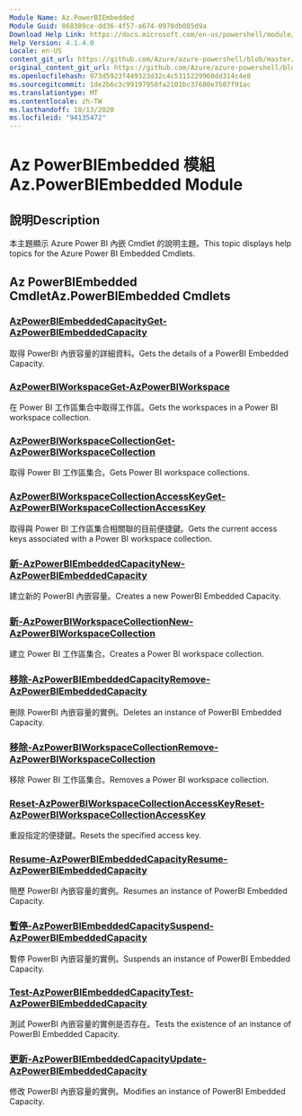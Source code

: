 ```yaml
---
Module Name: Az.PowerBIEmbedded
Module Guid: 868389ce-dd36-4f57-a674-0970db085d9a
Download Help Link: https://docs.microsoft.com/en-us/powershell/module/az.powerbiembedded
Help Version: 4.1.4.0
Locale: en-US
content_git_url: https://github.com/Azure/azure-powershell/blob/master/src/PowerBIEmbedded/PowerBIEmbedded/help/Az.PowerBIEmbedded.md
original_content_git_url: https://github.com/Azure/azure-powershell/blob/master/src/PowerBIEmbedded/PowerBIEmbedded/help/Az.PowerBIEmbedded.md
ms.openlocfilehash: 973d5923f449323d32c4c5315229960dd314c4e8
ms.sourcegitcommit: 1de2b6c3c99197958fa2101bc37680e7507f91ac
ms.translationtype: MT
ms.contentlocale: zh-TW
ms.lasthandoff: 10/13/2020
ms.locfileid: "94135472"
---
```

# <span data-ttu-id="b5e62-101">Az PowerBIEmbedded 模組</span><span class="sxs-lookup"><span data-stu-id="b5e62-101">Az.PowerBIEmbedded Module</span></span>
## <span data-ttu-id="b5e62-102">說明</span><span class="sxs-lookup"><span data-stu-id="b5e62-102">Description</span></span>
<span data-ttu-id="b5e62-103">本主題顯示 Azure Power BI 內嵌 Cmdlet 的說明主題。</span><span class="sxs-lookup"><span data-stu-id="b5e62-103">This topic displays help topics for the Azure Power BI Embedded Cmdlets.</span></span>

## <span data-ttu-id="b5e62-104">Az PowerBIEmbedded Cmdlet</span><span class="sxs-lookup"><span data-stu-id="b5e62-104">Az.PowerBIEmbedded Cmdlets</span></span>
### [<span data-ttu-id="b5e62-105">AzPowerBIEmbeddedCapacity</span><span class="sxs-lookup"><span data-stu-id="b5e62-105">Get-AzPowerBIEmbeddedCapacity</span></span>](Get-AzPowerBIEmbeddedCapacity.md)
<span data-ttu-id="b5e62-106">取得 PowerBI 內嵌容量的詳細資料。</span><span class="sxs-lookup"><span data-stu-id="b5e62-106">Gets the details of a PowerBI Embedded Capacity.</span></span>

### [<span data-ttu-id="b5e62-107">AzPowerBIWorkspace</span><span class="sxs-lookup"><span data-stu-id="b5e62-107">Get-AzPowerBIWorkspace</span></span>](Get-AzPowerBIWorkspace.md)
<span data-ttu-id="b5e62-108">在 Power BI 工作區集合中取得工作區。</span><span class="sxs-lookup"><span data-stu-id="b5e62-108">Gets the workspaces in a Power BI workspace collection.</span></span>

### [<span data-ttu-id="b5e62-109">AzPowerBIWorkspaceCollection</span><span class="sxs-lookup"><span data-stu-id="b5e62-109">Get-AzPowerBIWorkspaceCollection</span></span>](Get-AzPowerBIWorkspaceCollection.md)
<span data-ttu-id="b5e62-110">取得 Power BI 工作區集合。</span><span class="sxs-lookup"><span data-stu-id="b5e62-110">Gets Power BI workspace collections.</span></span>

### [<span data-ttu-id="b5e62-111">AzPowerBIWorkspaceCollectionAccessKey</span><span class="sxs-lookup"><span data-stu-id="b5e62-111">Get-AzPowerBIWorkspaceCollectionAccessKey</span></span>](Get-AzPowerBIWorkspaceCollectionAccessKey.md)
<span data-ttu-id="b5e62-112">取得與 Power BI 工作區集合相關聯的目前便捷鍵。</span><span class="sxs-lookup"><span data-stu-id="b5e62-112">Gets the current access keys associated with a Power BI workspace collection.</span></span>

### [<span data-ttu-id="b5e62-113">新-AzPowerBIEmbeddedCapacity</span><span class="sxs-lookup"><span data-stu-id="b5e62-113">New-AzPowerBIEmbeddedCapacity</span></span>](New-AzPowerBIEmbeddedCapacity.md)
<span data-ttu-id="b5e62-114">建立新的 PowerBI 內嵌容量。</span><span class="sxs-lookup"><span data-stu-id="b5e62-114">Creates a new PowerBI Embedded Capacity.</span></span>

### [<span data-ttu-id="b5e62-115">新-AzPowerBIWorkspaceCollection</span><span class="sxs-lookup"><span data-stu-id="b5e62-115">New-AzPowerBIWorkspaceCollection</span></span>](New-AzPowerBIWorkspaceCollection.md)
<span data-ttu-id="b5e62-116">建立 Power BI 工作區集合。</span><span class="sxs-lookup"><span data-stu-id="b5e62-116">Creates a Power BI workspace collection.</span></span>

### [<span data-ttu-id="b5e62-117">移除-AzPowerBIEmbeddedCapacity</span><span class="sxs-lookup"><span data-stu-id="b5e62-117">Remove-AzPowerBIEmbeddedCapacity</span></span>](Remove-AzPowerBIEmbeddedCapacity.md)
<span data-ttu-id="b5e62-118">刪除 PowerBI 內嵌容量的實例。</span><span class="sxs-lookup"><span data-stu-id="b5e62-118">Deletes an instance of PowerBI Embedded Capacity.</span></span>

### [<span data-ttu-id="b5e62-119">移除-AzPowerBIWorkspaceCollection</span><span class="sxs-lookup"><span data-stu-id="b5e62-119">Remove-AzPowerBIWorkspaceCollection</span></span>](Remove-AzPowerBIWorkspaceCollection.md)
<span data-ttu-id="b5e62-120">移除 Power BI 工作區集合。</span><span class="sxs-lookup"><span data-stu-id="b5e62-120">Removes a Power BI workspace collection.</span></span>

### [<span data-ttu-id="b5e62-121">Reset-AzPowerBIWorkspaceCollectionAccessKey</span><span class="sxs-lookup"><span data-stu-id="b5e62-121">Reset-AzPowerBIWorkspaceCollectionAccessKey</span></span>](Reset-AzPowerBIWorkspaceCollectionAccessKey.md)
<span data-ttu-id="b5e62-122">重設指定的便捷鍵。</span><span class="sxs-lookup"><span data-stu-id="b5e62-122">Resets the specified access key.</span></span>

### [<span data-ttu-id="b5e62-123">Resume-AzPowerBIEmbeddedCapacity</span><span class="sxs-lookup"><span data-stu-id="b5e62-123">Resume-AzPowerBIEmbeddedCapacity</span></span>](Resume-AzPowerBIEmbeddedCapacity.md)
<span data-ttu-id="b5e62-124">簡歷 PowerBI 內嵌容量的實例。</span><span class="sxs-lookup"><span data-stu-id="b5e62-124">Resumes an instance of PowerBI Embedded Capacity.</span></span>

### [<span data-ttu-id="b5e62-125">暫停-AzPowerBIEmbeddedCapacity</span><span class="sxs-lookup"><span data-stu-id="b5e62-125">Suspend-AzPowerBIEmbeddedCapacity</span></span>](Suspend-AzPowerBIEmbeddedCapacity.md)
<span data-ttu-id="b5e62-126">暫停 PowerBI 內嵌容量的實例。</span><span class="sxs-lookup"><span data-stu-id="b5e62-126">Suspends an instance of PowerBI Embedded Capacity.</span></span>

### [<span data-ttu-id="b5e62-127">Test-AzPowerBIEmbeddedCapacity</span><span class="sxs-lookup"><span data-stu-id="b5e62-127">Test-AzPowerBIEmbeddedCapacity</span></span>](Test-AzPowerBIEmbeddedCapacity.md)
<span data-ttu-id="b5e62-128">測試 PowerBI 內嵌容量的實例是否存在。</span><span class="sxs-lookup"><span data-stu-id="b5e62-128">Tests the existence of an instance of PowerBI Embedded Capacity.</span></span>

### [<span data-ttu-id="b5e62-129">更新-AzPowerBIEmbeddedCapacity</span><span class="sxs-lookup"><span data-stu-id="b5e62-129">Update-AzPowerBIEmbeddedCapacity</span></span>](Update-AzPowerBIEmbeddedCapacity.md)
<span data-ttu-id="b5e62-130">修改 PowerBI 內嵌容量的實例。</span><span class="sxs-lookup"><span data-stu-id="b5e62-130">Modifies  an instance of PowerBI Embedded Capacity.</span></span>

